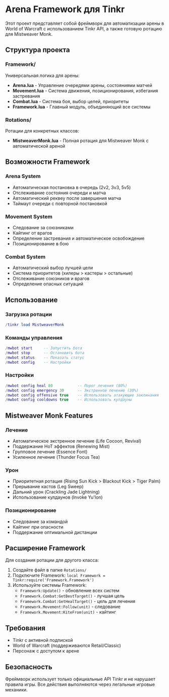 # Arena Framework для Tinkr

Этот проект представляет собой фреймворк для автоматизации арены в World of Warcraft с использованием Tinkr API, а также готовую ротацию для Mistweaver Monk.

## Структура проекта

### Framework/
Универсальная логика для арены:

- **Arena.lua** - Управление очередями арены, состояниями матчей
- **Movement.lua** - Система движения, позиционирования, избегания застревания
- **Combat.lua** - Система боя, выбор целей, приоритеты
- **Framework.lua** - Главный модуль, объединяющий все системы

### Rotations/
Ротации для конкретных классов:

- **MistweaverMonk.lua** - Полная ротация для Mistweaver Monk с автоматической ареной

## Возможности Framework

### Arena System
- Автоматическая постановка в очередь (2v2, 3v3, 5v5)
- Отслеживание состояния очереди и матча
- Автоматический реквеу после завершения матча
- Таймаут очереди с повторной постановкой

### Movement System  
- Следование за союзниками
- Кайтинг от врагов
- Определение застревания и автоматическое освобождение
- Позиционирование в бою

### Combat System
- Автоматический выбор лучшей цели
- Система приоритетов (хилеры > кастеры > остальные)
- Отслеживание союзников и врагов
- Определение опасных ситуаций

## Использование

### Загрузка ротации
```lua
/tinkr load MistweaverMonk
```

### Команды управления
```lua
/mwbot start     -- Запустить бота
/mwbot stop      -- Остановить бота  
/mwbot status    -- Показать статус
/mwbot config    -- Настройки
```

### Настройки
```lua
/mwbot config heal 80           -- Порог лечения (80%)
/mwbot config emergency 30      -- Экстренное лечение (30%)
/mwbot config offensive true    -- Использовать атакующие заклинания
/mwbot config cooldowns true    -- Использовать кулдауны
```

## Mistweaver Monk Features

### Лечение
- Автоматическое экстренное лечение (Life Cocoon, Revival)
- Поддержание HoT эффектов (Renewing Mist)
- Групповое лечение (Essence Font)
- Усиленное лечение (Thunder Focus Tea)

### Урон
- Приоритетная ротация (Rising Sun Kick > Blackout Kick > Tiger Palm)
- Прерывание кастов (Leg Sweep)
- Дальний урон (Crackling Jade Lightning)
- Использование кулдаунов (Invoke Yu'lon)

### Позиционирование
- Следование за командой
- Кайтинг при опасности
- Поддержание оптимальной дистанции

## Расширение Framework

Для создания ротации для другого класса:

1. Создайте файл в папке `Rotations/`
2. Подключите Framework: `local Framework = Tinkr:require('Framework.Framework')`
3. Используйте системы Framework:
   - `Framework:Update()` - обновление всех систем
   - `Framework.Combat:GetBestTarget()` - лучшая цель
   - `Framework.Combat:GetHealTarget()` - цель для лечения
   - `Framework.Movement:Follow(unit)` - следование
   - `Framework.Movement:KiteFrom(unit)` - кайтинг

## Требования

- Tinkr с активной подпиской
- World of Warcraft (поддерживаются Retail/Classic)
- Персонаж с доступом к арене

## Безопасность

Фреймворк использует только официальные API Tinkr и не нарушает правила игры. Все действия выполняются через легальные игровые механики.